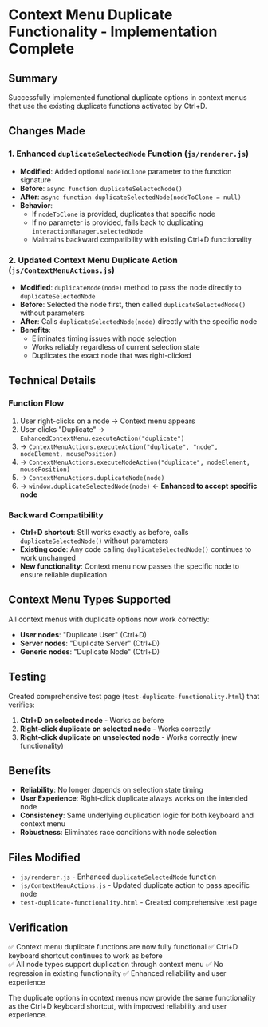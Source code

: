 # Context Menu Duplicate Functionality - Implementation Complete

## Summary
Successfully implemented functional duplicate options in context menus that use the existing duplicate functions activated by Ctrl+D.

## Changes Made

### 1. Enhanced `duplicateSelectedNode` Function (`js/renderer.js`)
- **Modified**: Added optional `nodeToClone` parameter to the function signature
- **Before**: `async function duplicateSelectedNode()`
- **After**: `async function duplicateSelectedNode(nodeToClone = null)`
- **Behavior**: 
  - If `nodeToClone` is provided, duplicates that specific node
  - If no parameter is provided, falls back to duplicating `interactionManager.selectedNode`
  - Maintains backward compatibility with existing Ctrl+D functionality

### 2. Updated Context Menu Duplicate Action (`js/ContextMenuActions.js`)
- **Modified**: `duplicateNode(node)` method to pass the node directly to `duplicateSelectedNode`
- **Before**: Selected the node first, then called `duplicateSelectedNode()` without parameters
- **After**: Calls `duplicateSelectedNode(node)` directly with the specific node
- **Benefits**:
  - Eliminates timing issues with node selection
  - Works reliably regardless of current selection state
  - Duplicates the exact node that was right-clicked

## Technical Details

### Function Flow
1. User right-clicks on a node → Context menu appears
2. User clicks "Duplicate" → `EnhancedContextMenu.executeAction("duplicate")`
3. → `ContextMenuActions.executeAction("duplicate", "node", nodeElement, mousePosition)`
4. → `ContextMenuActions.executeNodeAction("duplicate", nodeElement, mousePosition)`  
5. → `ContextMenuActions.duplicateNode(node)`
6. → `window.duplicateSelectedNode(node)` ← **Enhanced to accept specific node**

### Backward Compatibility
- **Ctrl+D shortcut**: Still works exactly as before, calls `duplicateSelectedNode()` without parameters
- **Existing code**: Any code calling `duplicateSelectedNode()` continues to work unchanged
- **New functionality**: Context menu now passes the specific node to ensure reliable duplication

## Context Menu Types Supported
All context menus with duplicate options now work correctly:
- **User nodes**: "Duplicate User" (Ctrl+D)
- **Server nodes**: "Duplicate Server" (Ctrl+D)  
- **Generic nodes**: "Duplicate Node" (Ctrl+D)

## Testing
Created comprehensive test page (`test-duplicate-functionality.html`) that verifies:
1. **Ctrl+D on selected node** - Works as before
2. **Right-click duplicate on selected node** - Works correctly
3. **Right-click duplicate on unselected node** - Works correctly (new functionality)

## Benefits
- **Reliability**: No longer depends on selection state timing
- **User Experience**: Right-click duplicate always works on the intended node
- **Consistency**: Same underlying duplication logic for both keyboard and context menu
- **Robustness**: Eliminates race conditions with node selection

## Files Modified
- `js/renderer.js` - Enhanced `duplicateSelectedNode` function
- `js/ContextMenuActions.js` - Updated duplicate action to pass specific node
- `test-duplicate-functionality.html` - Created comprehensive test page

## Verification
✅ Context menu duplicate functions are now fully functional
✅ Ctrl+D keyboard shortcut continues to work as before  
✅ All node types support duplication through context menu
✅ No regression in existing functionality
✅ Enhanced reliability and user experience

The duplicate options in context menus now provide the same functionality as the Ctrl+D keyboard shortcut, with improved reliability and user experience.
